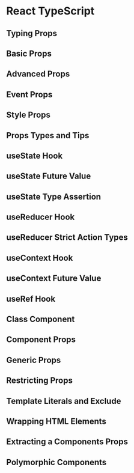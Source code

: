 # React TypeScript

## Typing Props
## Basic Props
## Advanced Props
## Event Props
## Style Props
## Props Types and Tips
## useState Hook
## useState Future Value
## useState Type Assertion
## useReducer Hook
## useReducer Strict Action Types
## useContext Hook
## useContext Future Value
## useRef Hook
## Class Component
## Component Props
## Generic Props
## Restricting Props
## Template Literals and Exclude
## Wrapping HTML Elements
## Extracting a Components Props
## Polymorphic Components